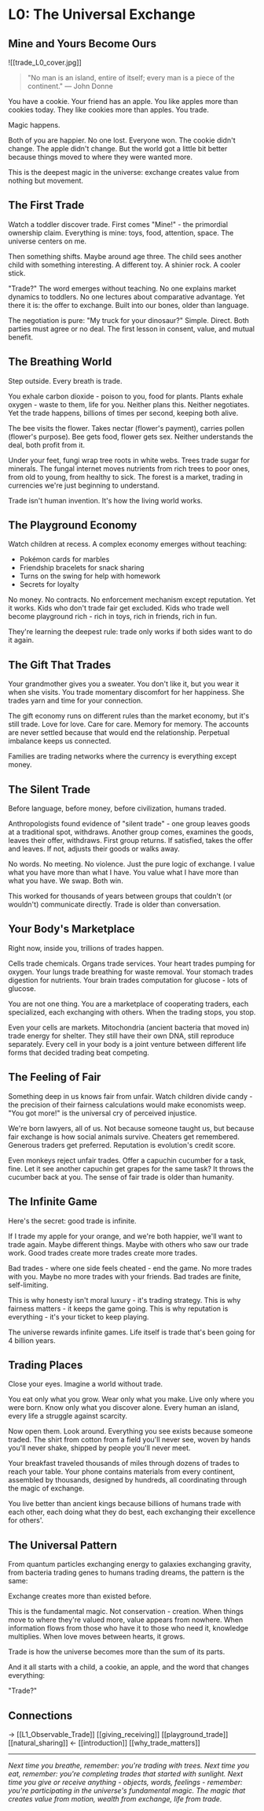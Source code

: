 # L0: The Universal Exchange
## Mine and Yours Become Ours

![[trade_L0_cover.jpg]]

> "No man is an island, entire of itself; every man is a piece of the continent."
> — John Donne

You have a cookie. Your friend has an apple. You like apples more than cookies today. They like cookies more than apples. You trade. 

Magic happens.

Both of you are happier. No one lost. Everyone won. The cookie didn't change. The apple didn't change. But the world got a little bit better because things moved to where they were wanted more.

This is the deepest magic in the universe: exchange creates value from nothing but movement.

## The First Trade

Watch a toddler discover trade. First comes "Mine!" - the primordial ownership claim. Everything is mine: toys, food, attention, space. The universe centers on me.

Then something shifts. Maybe around age three. The child sees another child with something interesting. A different toy. A shinier rock. A cooler stick.

"Trade?" The word emerges without teaching. No one explains market dynamics to toddlers. No one lectures about comparative advantage. Yet there it is: the offer to exchange. Built into our bones, older than language.

The negotiation is pure: "My truck for your dinosaur?" Simple. Direct. Both parties must agree or no deal. The first lesson in consent, value, and mutual benefit.

## The Breathing World

Step outside. Every breath is trade.

You exhale carbon dioxide - poison to you, food for plants. Plants exhale oxygen - waste to them, life for you. Neither plans this. Neither negotiates. Yet the trade happens, billions of times per second, keeping both alive.

The bee visits the flower. Takes nectar (flower's payment), carries pollen (flower's purpose). Bee gets food, flower gets sex. Neither understands the deal, both profit from it.

Under your feet, fungi wrap tree roots in white webs. Trees trade sugar for minerals. The fungal internet moves nutrients from rich trees to poor ones, from old to young, from healthy to sick. The forest is a market, trading in currencies we're just beginning to understand.

Trade isn't human invention. It's how the living world works.

## The Playground Economy

Watch children at recess. A complex economy emerges without teaching:

- Pokémon cards for marbles
- Friendship bracelets for snack sharing
- Turns on the swing for help with homework
- Secrets for loyalty

No money. No contracts. No enforcement mechanism except reputation. Yet it works. Kids who don't trade fair get excluded. Kids who trade well become playground rich - rich in toys, rich in friends, rich in fun.

They're learning the deepest rule: trade only works if both sides want to do it again.

## The Gift That Trades

Your grandmother gives you a sweater. You don't like it, but you wear it when she visits. You trade momentary discomfort for her happiness. She trades yarn and time for your connection. 

The gift economy runs on different rules than the market economy, but it's still trade. Love for love. Care for care. Memory for memory. The accounts are never settled because that would end the relationship. Perpetual imbalance keeps us connected.

Families are trading networks where the currency is everything except money.

## The Silent Trade

Before language, before money, before civilization, humans traded.

Anthropologists found evidence of "silent trade" - one group leaves goods at a traditional spot, withdraws. Another group comes, examines the goods, leaves their offer, withdraws. First group returns. If satisfied, takes the offer and leaves. If not, adjusts their goods or walks away.

No words. No meeting. No violence. Just the pure logic of exchange. I value what you have more than what I have. You value what I have more than what you have. We swap. Both win.

This worked for thousands of years between groups that couldn't (or wouldn't) communicate directly. Trade is older than conversation.

## Your Body's Marketplace

Right now, inside you, trillions of trades happen.

Cells trade chemicals. Organs trade services. Your heart trades pumping for oxygen. Your lungs trade breathing for waste removal. Your stomach trades digestion for nutrients. Your brain trades computation for glucose - lots of glucose.

You are not one thing. You are a marketplace of cooperating traders, each specialized, each exchanging with others. When the trading stops, you stop.

Even your cells are markets. Mitochondria (ancient bacteria that moved in) trade energy for shelter. They still have their own DNA, still reproduce separately. Every cell in your body is a joint venture between different life forms that decided trading beat competing.

## The Feeling of Fair

Something deep in us knows fair from unfair. Watch children divide candy - the precision of their fairness calculations would make economists weep. "You got more!" is the universal cry of perceived injustice.

We're born lawyers, all of us. Not because someone taught us, but because fair exchange is how social animals survive. Cheaters get remembered. Generous traders get preferred. Reputation is evolution's credit score.

Even monkeys reject unfair trades. Offer a capuchin cucumber for a task, fine. Let it see another capuchin get grapes for the same task? It throws the cucumber back at you. The sense of fair trade is older than humanity.

## The Infinite Game

Here's the secret: good trade is infinite. 

If I trade my apple for your orange, and we're both happier, we'll want to trade again. Maybe different things. Maybe with others who saw our trade work. Good trades create more trades create more trades.

Bad trades - where one side feels cheated - end the game. No more trades with you. Maybe no more trades with your friends. Bad trades are finite, self-limiting.

This is why honesty isn't moral luxury - it's trading strategy. This is why fairness matters - it keeps the game going. This is why reputation is everything - it's your ticket to keep playing.

The universe rewards infinite games. Life itself is trade that's been going for 4 billion years.

## Trading Places

Close your eyes. Imagine a world without trade.

You eat only what you grow. Wear only what you make. Live only where you were born. Know only what you discover alone. Every human an island, every life a struggle against scarcity.

Now open them. Look around. Everything you see exists because someone traded. The shirt from cotton from a field you'll never see, woven by hands you'll never shake, shipped by people you'll never meet.

Your breakfast traveled thousands of miles through dozens of trades to reach your table. Your phone contains materials from every continent, assembled by thousands, designed by hundreds, all coordinating through the magic of exchange.

You live better than ancient kings because billions of humans trade with each other, each doing what they do best, each exchanging their excellence for others'.

## The Universal Pattern

From quantum particles exchanging energy to galaxies exchanging gravity, from bacteria trading genes to humans trading dreams, the pattern is the same:

Exchange creates more than existed before.

This is the fundamental magic. Not conservation - creation. When things move to where they're valued more, value appears from nowhere. When information flows from those who have it to those who need it, knowledge multiplies. When love moves between hearts, it grows.

Trade is how the universe becomes more than the sum of its parts.

And it all starts with a child, a cookie, an apple, and the word that changes everything:

"Trade?"

## Connections
→ [[L1_Observable_Trade]] [[giving_receiving]] [[playground_trade]] [[natural_sharing]]
← [[introduction]] [[why_trade_matters]]

---
*Next time you breathe, remember: you're trading with trees. Next time you eat, remember: you're completing trades that started with sunlight. Next time you give or receive anything - objects, words, feelings - remember: you're participating in the universe's fundamental magic. The magic that creates value from motion, wealth from exchange, life from trade.*
